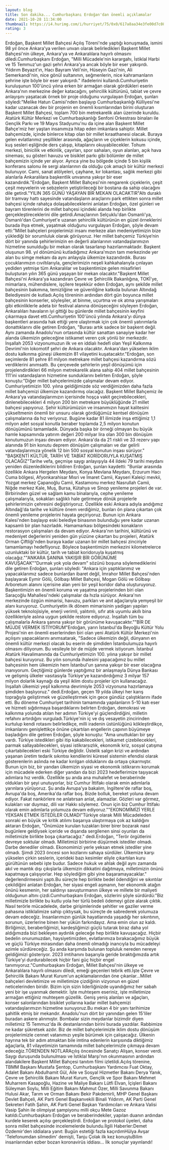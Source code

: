 ```yaml
--- 
layout: blog
title: Son dakika... Cumhurbaşkanı Erdoğan'dan önemli açıklamalar
date: 2021-10-28 11:34:00
thumbnail: https://i4.hurimg.com/i/hurriyet/75/0x0/617a8aa34e3fe00d7c08bc02.jpg
rating: 3
---
```

Erdoğan, Başkent Millet Bahçesi Açılış Töreni'nde yaptığı konuşmada, ismini 98 yıl önce Ankara'ya verilen unvan olarak belirledikleri Başkent Millet Bahçesi'nin ülkeye, Ankara'ya ve Ankaralılara hayırlı olmasını diledi.Cumhurbaşkanı Erdoğan, "Milli Mücadele'nin karargahı, İstiklal Harbi ve 15 Temmuz'un gazi şehri Ankara'ya ancak böyle bir eser yakışırdı. Yıldırım Beyazıt'ın, Hacı Bayram Veli'nin, Hüseyin Gazi'nin, Ali Semerkandi'nin, nice gönül sultanının, seğmenlerin, nice kahramanların şehrine işte böyle bir eser yakışırdı." ifadelerini kullandı.Cumhuriyetin kuruluşunun 100'üncü yılına erken bir armağan olarak gördükleri eserin Ankara'nın merkezine değer katacağını, şehircilik kültürünü, tabiat ve çevre anlayışını yaşatacak örnek bir proje olduğunu vurgulayan Erdoğan, şunları söyledi:"Melike Hatun Camisi'nden başlayıp Cumhurbaşkanlığı Külliyesi'ne kadar uzanacak dev bir projenin en önemli kısımlarından birini oluşturan Başkent Millet Bahçesi, toplam 700 bin metrekarelik alan üzerinde kuruldu. Atatürk Kültür Merkezi ve Cumhurbaşkanlığı Senfoni Orkestrası binaları ile Gençlik Parkı ve 19 Mayıs Stadyumu'nu da içine alan Başkent Millet Bahçe'miz her yaştan insanımıza hitap eden imkanlara sahiptir. Millet bahçemizde, içinde binlerce kitap olan bir millet kıraathanesi olacak. Buraya gelen evlatlarımız yeşillikler arasında, ağaçların ve çiçeklerin kokusu içinde, kuş sesleri eşliğinde ders çalışıp, kitaplarını okuyabilecekler. Tohum merkezi, binicilik ve etkinlik, çayırları, spor sahaları, oyun alanları, açık hava sineması, su gösteri havuzu ve bisiklet parkı gibi bölümler de millet bahçemizin içinde yer alıyor. Ayrıca yine bu bölgede içinde 5 bin kişilik konferans salonu ile sergi alanlarının da olduğu çok amaçlı bir kültür merkezi bulunuyor. Cami, sanat atölyeleri, çayhane, kır lokantası, sağlık merkezi gibi alanlarla Ankaralılara başkentlik unvanına yakışır bir eser kazandırdık."Erdoğan, Başkent Millet Bahçesi'nin rengarenk çiçeklerin, çeşit çeşit meyvelerin ve sebzelerin yetiştirileceği bir bostana da sahip olacağını dile getirdi."YILIN 365 GÜNÜ YAŞAYAN BİR MEKAN OLACAKTIR"Altı duraklı bir tramvay hattı sayesinde vatandaşların araçlarını park ettikten sonra millet bahçesi içinde rahatça dolaşabileceklerini anlatan Erdoğan, özel günleri ve bayram törenlerini de millet bahçesi içindeki alanda hep birlikte gerçekleştireceklerini dile getirdi.Amaçlarının Selçuklu'dan Osmanlı'ya, Osmanlı'dan Cumhuriyet'e uzanan şehircilik kültürünün en güzel örneklerini burada ihya etmek, yaşatmak olduğunu vurgulayan Erdoğan, şöyle devam etti:"Millet bahçeleri projelerimizi insanı merkeze alan medeniyetimizin bize yüklediği bir sorumluluk olarak görüyoruz. Her millet bahçemiz Türkiye’nin dört bir yanında şehirlerimizin en değerli alanlarının vatandaşlarımızın hizmetine sunulduğu bir mekan olarak tasarlanıp hazırlanmaktadır. Başkent oluşunun 98. yıl dönümünü kutladığımız Ankara'mızın tam merkezinde yer alan bu simge mekanı da aynı anlayışla ülkemize kazandırdık. Burası çocuklarımızın cıvıltılarıyla, gençlerimizin neşeli kahkahalarıyla çınlayan yediden yetmişe tüm Ankaralılar ve başkentimize gelen misafirleri buluşturan yılın 365 günü yaşayan bir mekan olacaktır."Başkent Millet Bahçesi'ni Ankara'ya kazandıran Çevre ve Şehircilik Bakanlığına, TOKİ'ye, mimarlara, mühendislere, işçilere teşekkür eden Erdoğan, aynı şekilde millet bahçesinin bakımına, temizliğine ve güvenliğine katkıda bulunan Altındağ Belediyesini de kutladı.Açılış töreninin ardından dört gün boyunca millet bahçesinin konserler, söyleşiler, at binme, uçurtma ve ok atma yarışmaları gibi etkinliklerle adeta bir festival alanına dönüşeceğini söyleyen Erdoğan, Ankaralıları havaların iyi gittiği bu günlerde millet bahçesinin keyfini çıkarmaya davet etti.Cumhuriyetin 100'üncü yılında Ankara'yı dünya başkentleri arasında hak ettiği yere ulaştırmak için çok önemli yatırımlarla donattıklarını dile getiren Erdoğan, "Burası artık sadece bir başkent değil. Aynı zamanda Anadolu'nun ortasında kültür sanattan sanayiye kadar her alanda ülkemizin geleceğine istikamet veren çok yönlü bir merkezdir. İnşallah 2053 vizyonumuzun ilk ve en iddialı hedefi olan Yeşil Kalkınma Devrimi'nin lokomotif şehri de Ankara olacaktır. Ankara'dan yükselen iklim dostu kalkınma güneşi ülkemizin 81 vilayetini kuşatacaktır."Erdoğan, son seçimlerde 81 şehre 81 milyon metrekare millet bahçesi kazandırma sözü verdiklerini anımsattı.  Bu çerçevede şehirlerin yeşil dönüşümü için projelendirdikleri 66 milyon metrekarelik alana sahip 404 millet bahçesinin 111'ini vatandaşların hizmetine sunduklarını belirten Erdoğan, şöyle konuştu:"Diğer millet bahçelerimizde çalışmalar devam ediyor. Cumhuriyetimizin 100. yılına geldiğimizde söz verdiğimizden daha fazla millet bahçemizi ülkemize kazandırmış olacağız. Başkent Millet Bahçemiz ile Ankara'ya vatandaşlarımızın içerisinde hoşça vakit geçirebilecekleri, dinlenebilecekleri 4 milyon 200 bin metrekare büyüklüğünde 21 millet bahçesi yapıyoruz. Şehir kültürümüzün ve insanımızın hayat kalitesini yükseltmenin önemli bir unsuru olarak gördüğümüz kentsel dönüşüm çalışmalarına da hız veriyoruz. Bugüne kadar 81 ilimizde inşa ettiğimiz 1,1 milyon adet sosyal konutla beraber toplamda 2,5 milyon konutun dönüşümünü tamamladık. Dünyada başka bir örneği olmayan bu büyük hamle kapsamında yatırım değeri 200 milyar lira olan 300 bin dönüşüm konutumuzun inşası devam ediyor. Ankara'da da 21 riskli ve 33 rezerv yapı alanında 91 bin konutu deprem dönüşüm çalışmaları ve dar gelirli vatandaşlarımıza yönelik 12 bin 500 sosyal konutun inşası sürüyor." "BAŞKENTİ KÜLTÜR, TARİH VE TABİAT KORİDORUYLA KUŞATMIŞ OLACAĞIZ"Tarihe vefa, geçmişe saygı anlayışıyla 44 ildeki 79 tarihi meydanı yeniden düzenlediklerini bildiren Erdoğan, şunları kaydetti:  "Bunlar arasında özellikle Ankara Hergelen Meydanı, Konya Mevlana Meydanı, Erzurum Hacı Cuma bölgesi, Afyonkarahisar Mısri ve İmaret Camii, Kayseri Kaleiçi mevkii, Yozgat merkez Çapanoğlu Camii, Kastamonu merkez Nasrullah Camii, Niğde merkez Kale, Muş, Bursa, Kütahya ve Sinop yenileme projeleri de var. Birbirinden güzel ve sağlam kamu binalarıyla, cephe yenileme çalışmalarıyla, sokakları sağlıklı hale getirmeye dönük projelerle şehirlerimizin çehresini değiştiriyoruz. Özellikle eski Ankara adıyla andığımız Altındağ'da tarihe ve kültüre önem verdiğimiz, bunları ön plana çıkartan çok önemli yenileme projelerini hayata geçiriyoruz. Bunun için Ankara Kalesi'nden başlayıp eski belediye binasının bulunduğu yere kadar uzanan kapsamlı bir plan hazırladık. Hamamarkası bölgesindeki konakların restorasyon çalışmaları da devam ediyor. Ankara'nın tarihini, kültürünü ve medeniyet değerlerini yeniden gün yüzüne çıkartan bu projeleri, Atatürk Orman Çiftliği'nden buraya kadar uzanan bir millet bahçesi zinciriyle tamamlamayı hedefliyoruz. Böylece başkentimizin merkezini kilometrelerce uzunluktaki bir kültür, tarih ve tabiat koridoruyla kuşatmış olacağız.""ANKARA ŞANINA YAKIŞIR BİR GÖRÜNÜME KAVUŞACAK""Durmak yok yola devam" sözünü boşuna söylemediklerini dile getiren Erdoğan, şunları söyledi:  "Ankara için yaptıklarımız ve yapacaklarımız sadece bunlardan ibaret değil, İmrahor Millet Bahçesi'nden başlayarak Eymir Gölü, Gölbaşı Millet Bahçesi, Mogan Gölü ve Gölbaşı Arboretum alanını içerisine alan yeni bir yeşil koridor daha oluşturuyoruz. Başkentimizin en önemli koruma ve yaşatma projelerinden biri olan Saraçoğlu Mahallesi'ndeki çalışmalar da hızla sürüyor. Ankara'nın merkezinde özgün mimarisi, havuzu, parkları ve anıt ağaçlarıyla yemyeşil bir alanı kuruyoruz. Cumhuriyetin ilk dönem mimarisinin yadigarı yapıları yüksek teknolojisiyle, enerji verimli, yalıtımlı, sıfır atık uyumlu akıllı bina özellikleriyle aslına uygun şekilde restore ediyoruz. İnşallah tüm bu çalışmalarla Ankara şanına yakışır bir görünüme kavuşacaktır.""BİR DE MÜJDE VERMEK İSTİYORUM"Erdoğan, yarın İstanbul'da Beyoğlu Kültür Yolu Projesi'nin en önemli eserlerinden biri olan yeni Atatürk Kültür Merkezi'nin açılışını yapacaklarını anımsatarak, "Sadece ülkemizin değil, dünyanın en önemli kültür merkezi olacak bu eserin de şimdiden İstanbulumuza hayırlı olmasını diliyorum. Bu vesileyle bir de müjde vermek istiyorum. İstanbul Atatürk Havalimanında da Cumhuriyetimizin 100. yılına yakışır bir millet bahçesi kuruyoruz. Bu yılın sonunda ihalesini yapacağımız bu millet bahçesinin hem ülkemizin hem İstanbul'un şanına yakışır bir eser olacağına inanıyorum. Geçtiğimiz günlerde yaptığımız bir anlaşmayla Dünya Bankası ve gelişmiş ülkeler vasıtasıyla Türkiye'ye kazandırdığımız 3 milyar 157 milyon dolarlık kaynağı da yeşil iklim dostu projeler için kullanacağız. İnşallah ülkemizi yeşil kalkınma devrimiyle 2053 vizyonuna hazırlamaya şimdiden başlıyoruz." dedi.Erdoğan, geçen 19 yılda ülkeyi her karış toprağıyla geliştirmek ve güzelleştirmek için gece gündüz çalıştıklarını ifade etti.  Bu döneme Cumhuriyet tarihinin tamamında yapılanların 5-10 katı eser ve hizmeti sığdırmaya başardıklarını belirten Erdoğan, demokrasi ve kalkınma yolunda atılan her adımın Türkiye'yi güçlendirdiğini, milletin refahını artırdığını vurguladı.Türkiye'nin iç ve dış vesayetin zincirinden kurtulup kendi rotasını belirledikçe, milli iradenin üstünlüğünü kökleştirdikçe, imkanlarını genişlettikçe önüne çıkartılan engellerin çapının büyümeye başladığını dile getiren Erdoğan, şöyle konuştu:  "Ama unuttukları bir şey vardı. Türkiye istedikleri gibi itip kakabilecekleri, istikamet çizebilecekleri, parmak sallayabilecekleri, siyasi istikrarsızlık, ekonomik kriz, sosyal çatışma çıkartabilecekleri eski Türkiye değildir. Üstelik salgın krizi ve ardından yaşanan üretim tedarik sıkıntısı kendilerini küresel sistemin efendisi olarak gösterenlerin aslında ne kadar kırılgan olduklarını da ortaya çıkarmıştır. Bunun için biz, bir yandan ülkemizin siyasi ve ekonomik istikrarını korumak için mücadele ederken diğer yandan da bizi 2023 hedeflerimize taşıyacak adımlara hız verdik. Özellikle şu anda ana muhalefet ve beraberinde oldukları bir şeyi unutuyorlar, biz Cumhur İttifakı olarak emin adımlarla yarınlara yürüyoruz. Şu anda Avrupa'ya bakalım, İngiltere'de raflar boş, Avrupa'da boş, Amerika'da raflar boş. Bizde bolluk, bereket yoluna devam ediyor. Fakat nankörlere ne anlatırsan anlat, alamazlar. Gözleri var görmez, kulakları var duymaz, dili var Hakkı söylemez. Onun için biz Cumhur İttifakı olarak emin adımlarla yolumuza devam ediyoruz.""EKONOMİMİZİ YERLE YEKSAN ETMEK İSTEDİLER OLMADI"Türkiye olarak Milli Mücadeleden sonraki en büyük ve kritik atılımı başarıya ulaştırmaya çok az kaldığını aktaran Erdoğan, "Önümüze kurulan tuzakları birer birer bozarak nasıl bugünlere geldiysek içeride ve dışarıda sergilenen sinsi oyunları da milletimizle birlikte boşa çıkartacağız." dedi.Erdoğan, "Terör örgütlerini devreye soktular olmadı. Milletimizi birbirine düşürmek istediler olmadı. Darbe denediler olmadı. Ekonomimizi yerle yeksan etmek istediler yine olmadı. Şimdi 2023 öncesi son kozlarını sahaya sürdüler. Ülkemize karşı yükselen çirkin seslerin, içerideki bazı kesimler eliyle çıkartılan kuru gürültünün sebebi işte budur. Sadece hukuk ve ahlak değil aynı zamanda akıl ve mantık dışı çıkışlarla ülkemizin dikkatini dağıtmaya, milletimizin önünü kapatmaya çalışıyorlar. Hep söylediğim gibi yine başaramayacaklar." değerlendirmesini yaptı.Bu süreçte hep birlikte bedel ödendiğini ve sıkıntılar çekildiğini anlatan Erdoğan, her siyasi engeli aşmanın, her ekonomik atağın önünü kesmenin, her saldırıyı savuşturmanın ülkeye ve millete bir maliyeti olduğunun altını çizdi.Cumhurbaşkanı Erdoğan, sözlerini şöyle sürdürdü:"Biz milletimizle birlikte bu kutlu yola her türlü bedeli ödemeyi göze alarak çıktık. Nasıl terörle mücadelede, darbe girişimlerinde şehitler ve gaziler verme pahasına istiklalimize sahip çıktıysak, bu süreçte de sabrederek yolumuza devam edeceğiz. İnsanlarımızın günlük hayatlarında yaşadığı her sıkıntının, sorunun, üzerlerine binen her yükün farkındayız. Ama emin olun az kaldı. Birliğimizi, beraberliğimizi, kardeşliğimizi güçlü tutarak biraz daha yol aldığımızda bizi bekleyen aydınlık geleceğe hep birlikte kavuşacağız. Hiçbir bedelin onurumuzdan, haysiyetimizden, evlatlarımıza bırakacağımız büyük ve güçlü Türkiye mirasından daha önemli olmadığı inancıyla bu mücadeleyi azimle sürdüreceğiz. Şu anda karşımda bulunan topluluk nereden nereye geldiğimizi gösteriyor. 2023 imtihanını başarıyla geride bıraktığımızda artık Türkiye'yi durdurabilecek hiçbir fani güç hiçbir engel tanımıyoruz."Cumhurbaşkanı Erdoğan, Millet Bahçesi'nin ülkeye ve Ankaralılara hayırlı olmasını diledi, emeği geçenleri tebrik etti.İşte Çevre ve Şehircilik Bakanı Murat Kurum'un açıklamalarından öne çıkanlar...Millet bahçeleri devletimize ve milletimize çizdiğinin vizyonun en güzel neticelerinden biridir. Bizim için sizin liderliğinizde uyandığımız her sabah yeni bir işe uyanmak demektir. İşte muhteşem eseriniz, işte milletimize armağan ettiğiniz muhteşem güzellik. Geniş yeniş alanları ve ağaçları, konser salonlarından bisiklet yollarına kadar millet bahçemizi vatandaşlarımızın hizmetine sunuyoruz.Bu mekan 4 bir yanı tarihimize şahitlik etmiş bir mekandır. Anadolu'nun dört bir yanından gelen 15'liler buradan askere alınmıştır. Bombalar sizin meydanlar bizimdir diyen milletimiz 15 Temmuz'da ilk destanlarından birini burada yazdılar. Rabbimize ne kadar şükretsek azdır. Biz de millet bahçelerimizle iklim dostu dönüşüm projelerimizle cennet vatanımızı yeşile bürümek için çalışacağız. Ülkenin hayrına tek bir adım atmaktan bile imtina edenlerin karşısında diktiğimiz ağaçlarla, 81 vilayetimizin tamamında millet bahçelerimizle çıkmaya devam edeceğiz.TÖRENDEN NOTLARAçılış öncesinde Sanatçı Alişan, konser verdi. Saygı duruşunda bulunulması ve İstiklal Marşı'nın okunmasının ardından alandakilere Başkent Millet Bahçesi tanıtım filmi izletildi.Açılış törenine, TBMM Başkanı Mustafa Şentop, Cumhurbaşkanı Yardımcısı Fuat Oktay, Adalet Bakanı Abdulhamit Gül, Aile ve Sosyal Hizmetler Bakanı Derya Yanık, Çevre ve Şehircilik Bakanı Murat Kurum, Gençlik ve Spor Bakanı Mehmet Muharrem Kasapoğlu, Hazine ve Maliye Bakanı Lütfi Elvan, İçişleri Bakanı Süleyman Soylu, Milli Eğitim Bakanı Mahmut Özer, Milli Savunma Bakanı Hulusi Akar, Tarım ve Orman Bakanı Bekir Pakdemirli, MHP Genel Başkanı Devlet Bahçeli, AK Parti Genel Başkanvekili Binali Yıldırım, AK Parti Genel Sekreteri Fatih Şahin, AK Parti Genel Başkan Yardımcıları ve Ankara Valisi Vasip Şahin ile olimpiyat şampiyonu milli okçu Mete Gazoz katıldı.Cumhurbaşkanı Erdoğan ve beraberindekiler, yapılan duanın ardından kurdele keserek açılışı gerçekleştirdi.  Erdoğan ve protokol üyeleri, daha sonra millet bahçesinde incelemelerde bulundu.İlgili Haberler:Demet Özdemir'den iddialara yanıt: Bugün estetiği fazla kaçırdımHülya Avşar 'Telefonumdan silmedim' demişti, Tanju Çolak ilk kez konuştuBilim insanlarından ezber bozan koronavirüs iddiası... İlk sonuçlar yayınlandı!